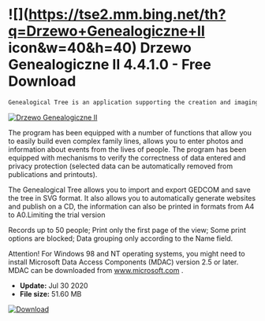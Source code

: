 # ![](https://tse2.mm.bing.net/th?q=Drzewo+Genealogiczne+II icon&w=40&h=40) Drzewo Genealogiczne II 4.4.1.0 - Free Download

```sh
Genealogical Tree is an application supporting the creation and imaging of genealogical data.
```
[![Drzewo Genealogiczne II](https://gallery.dpcdn.pl/imgc/Tools/210/g_-_420x350_1.5_-_x20090908110936.PNG)](https://softexe.net/win/hobbies-lifestyle/other/drzewo-genealogiczne-ii:hchh.html)

The program has been equipped with a number of functions that allow you to easily build even complex family lines, allows you to enter photos and information about events from the lives of people. The program has been equipped with mechanisms to verify the correctness of data entered and privacy protection (selected data can be automatically removed from publications and printouts).
 
 The Genealogical Tree allows you to import and export GEDCOM and save the tree in SVG format. It also allows you to automatically generate websites and publish on a CD, the information can also be printed in formats from A4 to A0.Limiting the trial version
 
  Records up to 50 people;
  Print only the first page of the view;
  Some print options are blocked;
  Data grouping only according to the Name field.
 
 
 Attention!
 For Windows 98 and NT operating systems, you might need to install Microsoft Data Access Components (MDAC) version 2.5 or later. MDAC can be downloaded from www.microsoft.com .


- **Update:** Jul 30 2020
- **File size:** 51.60 MB

[![Download](https://cdn.softexe.net/static/img/download.png)](https://softexe.net/win/hobbies-lifestyle/other/drzewo-genealogiczne-ii:hchh.html)

